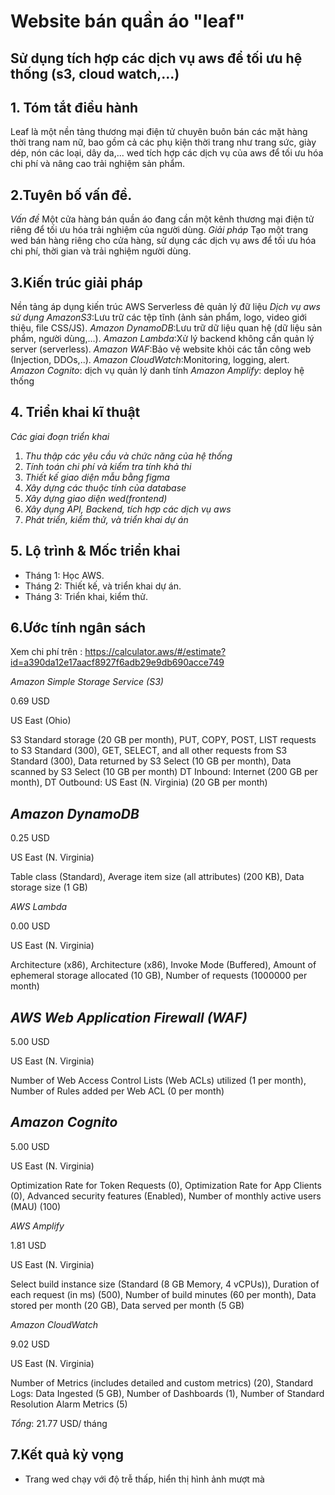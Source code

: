 # Website bán quần áo "leaf"
## Sử dụng tích hợp các dịch vụ aws để tối ưu hệ thống (s3, cloud watch,...)
## 1. Tóm tắt điều hành
Leaf là một nền tảng thương mại điện tử chuyên buôn bán các mặt hàng thời trang nam nữ, bao gồm cả các phụ kiện thời trang như trang sức, giày dép, nón các loại, dây da,... wed tích hợp các dịch vụ của aws để tối ưu hóa chi phí và nâng cao trải nghiệm sản phẩm.
## 2.Tuyên bố vấn đề.
*Vấn đề*
Một cửa hàng bán quần áo đang cần một kênh thương mại điện tử riêng để tối ưu hóa trải nghiệm của người dùng.
*Giải pháp*
Tạo một trang wed bán hàng riêng cho cửa hàng, sử dụng các dịch vụ aws để tối ưu hóa chi phí, thời gian và trải nghiệm người dùng.
## 3.Kiến trúc giải pháp
Nền tảng áp dụng kiến trúc AWS Serverless đẻ quản lý đữ liệu
*Dịch vụ aws sử dụng*
*AmazonS3*:Lưu trữ các tệp tĩnh (ảnh sản phẩm, logo, video giới thiệu, file CSS/JS).
*Amazon DynamoDB*:Lưu trữ dữ liệu quan hệ (dữ liệu sản phẩm, người dùng,...).
*Amazon Lambda*:Xử lý backend không cần quản lý server (serverless).
*Amazon WAF*:Bảo vệ website khỏi các tấn công web (Injection, DDOs,..).
*Amazon CloudWatch*:Monitoring, logging, alert.
*Amazon Cognito*: dịch vụ quản lý danh tính
*Amazon Amplify*: deploy hệ thống
## 4. Triển khai kĩ thuật
*Các giai đoạn triển khai*
1. *Thu thập các yêu cầu và chức năng của hệ thống*
2. *Tính toán chi phí và kiểm tra tính khả thi*
3. *Thiết kế giao diện mẫu bằng figma*
4. *Xây dựng các thuộc tính của database*
5. *Xây dựng giao diện wed(frontend)*
6. *Xây dụng API, Backend, tích hợp các dịch vụ aws*
7. *Phát triển, kiểm thử, và triển khai dự án*
## 5. Lộ trình & Mốc triển khai
- Tháng 1: Học AWS.
- Tháng 2: Thiết kế, và triển khai dự án.
- Tháng 3: Triển khai, kiểm thử.
## 6.Ước tính ngân sách
Xem chi phí trên : https://calculator.aws/#/estimate?id=a390da12e17aacf8927f6adb29e9db690acce749
	

*Amazon Simple Storage Service (S3)*

0.69 USD

US East (Ohio)

S3 Standard storage (20 GB per month), PUT, COPY, POST, LIST requests to S3 Standard (300), GET, SELECT, and all other requests from S3 Standard (300), Data returned by S3 Select (10 GB per month), Data scanned by S3 Select (10 GB per month) DT Inbound: Internet (200 GB per month), DT Outbound: US East (N. Virginia) (20 GB per month)

*Amazon DynamoDB*
-
0.25 USD

US East (N. Virginia)

Table class (Standard), Average item size (all attributes) (200 KB), Data storage size (1 GB)

*AWS Lambda*

0.00 USD

US East (N. Virginia)

Architecture (x86), Architecture (x86), Invoke Mode (Buffered), Amount of ephemeral storage allocated (10 GB), Number of requests (1000000 per month)

*AWS Web Application Firewall (WAF)*
-
5.00 USD

US East (N. Virginia)

Number of Web Access Control Lists (Web ACLs) utilized (1 per month), Number of Rules added per Web ACL (0 per month)

*Amazon Cognito*
-
5.00 USD

US East (N. Virginia)

Optimization Rate for Token Requests (0), Optimization Rate for App Clients (0), Advanced security features (Enabled), Number of monthly active users (MAU) (100)

*AWS Amplify*

1.81 USD

US East (N. Virginia)

Select build instance size (Standard (8 GB Memory, 4 vCPUs)), Duration of each request (in ms) (500), Number of build minutes (60 per month), Data stored per month (20 GB), Data served per month (5 GB)

*Amazon CloudWatch*

9.02 USD

US East (N. Virginia)

Number of Metrics (includes detailed and custom metrics) (20), Standard Logs: Data Ingested (5 GB), Number of Dashboards (1), Number of Standard Resolution Alarm Metrics (5)

*Tổng*: 21.77 USD/ tháng
## 7.Kết quả kỳ vọng
- Trang wed chạy với độ trễ thấp, hiển thị hình ảnh mượt mà
